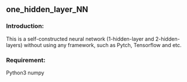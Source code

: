 ## one_hidden_layer_NN
### Introduction:
This is a self-constructed neural network (1-hidden-layer and 2-hidden-layers) without using any framework, such as Pytch, Tensorflow and etc.
### Requirement:
Python3
numpy
